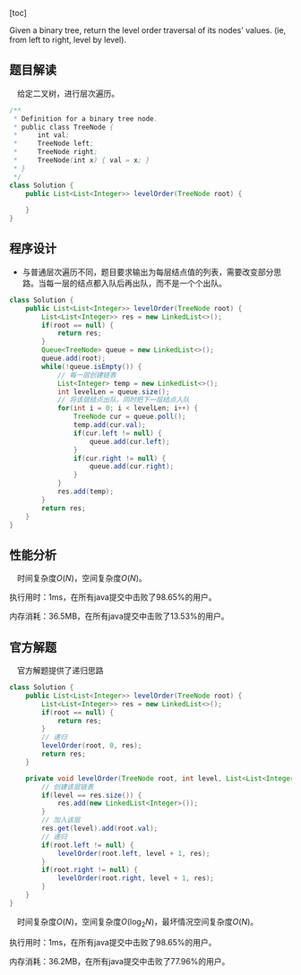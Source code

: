 [toc]

Given a binary tree, return the level order traversal of its nodes' values. (ie, from left to right, level by level).



## 题目解读

&emsp;给定二叉树，进行层次遍历。

```java
/**
 * Definition for a binary tree node.
 * public class TreeNode {
 *     int val;
 *     TreeNode left;
 *     TreeNode right;
 *     TreeNode(int x) { val = x; }
 * }
 */
class Solution {
    public List<List<Integer>> levelOrder(TreeNode root) {
        
    }
}
```

## 程序设计

* 与普通层次遍历不同，题目要求输出为每层结点值的列表，需要改变部分思路。当每一层的结点都入队后再出队，而不是一个个出队。

```java
class Solution {
    public List<List<Integer>> levelOrder(TreeNode root) {
        List<List<Integer>> res = new LinkedList<>();
        if(root == null) {
            return res;
        }
        Queue<TreeNode> queue = new LinkedList<>();
        queue.add(root);
        while(!queue.isEmpty()) {
            // 每一层创建链表
            List<Integer> temp = new LinkedList<>();
            int levelLen = queue.size();
            // 将该层结点出队，同时把下一层结点入队
            for(int i = 0; i < levelLen; i++) {
                TreeNode cur = queue.poll();
                temp.add(cur.val);
                if(cur.left != null) {
                    queue.add(cur.left);
                }
                if(cur.right != null) {
                    queue.add(cur.right);
                }
            }
            res.add(temp);
        }
        return res;
    }
}
```

## 性能分析

&emsp;时间复杂度$O(N)$，空间复杂度$O(N)$。

执行用时：1ms，在所有java提交中击败了98.65%的用户。

内存消耗：36.5MB，在所有java提交中击败了13.53%的用户。

## 官方解题

&emsp;官方解题提供了递归思路

```java
class Solution {
    public List<List<Integer>> levelOrder(TreeNode root) {
        List<List<Integer>> res = new LinkedList<>();
        if(root == null) {
            return res;
        }
        // 递归
        levelOrder(root, 0, res);
        return res;
    }

    private void levelOrder(TreeNode root, int level, List<List<Integer>> res) {
        // 创建该层链表
        if(level == res.size()) {
            res.add(new LinkedList<Integer>());
        }
        // 加入该层
        res.get(level).add(root.val);
        // 递归
        if(root.left != null) {
            levelOrder(root.left, level + 1, res);
        }
        if(root.right != null) {
            levelOrder(root.right, level + 1, res);
        }
    }
}
```

&emsp;时间复杂度$O(N)$，空间复杂度$O(\log_2N)$，最坏情况空间复杂度$O(N)$。

执行用时：1ms，在所有java提交中击败了98.65%的用户。

内存消耗：36.2MB，在所有java提交中击败了77.96%的用户。